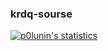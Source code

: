 ### krdq-sourse
[![p0lunin's statistics](https://github-readme-stats.vercel.app/api?usernamekrdq-sourse&show_icons=true&theme=onedark)](#)

<!--
**krdq-sourse/krdq-sourse** is a ✨ _special_ ✨ repository because its `README.md` (this file) appears on your GitHub profile.

Here are some ideas to get you started:

- 🔭 I’m currently working on ...
- 🌱 I’m currently learning ...
- 👯 I’m looking to collaborate on ...
- 🤔 I’m looking for help with ...
- 💬 Ask me about ...
- 📫 How to reach me: ...
- 😄 Pronouns: ...
- ⚡ Fun fact: ...
-->
